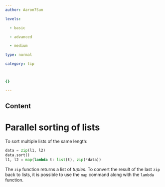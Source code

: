 ```yaml
---
author: Aaron7Sun

levels:

  - basic

  - advanced

  - medium

type: normal

category: tip



{}

---
```

## Content
# Parallel sorting of lists

To sort multiple lists of the same length:

```python
data = zip(l1, l2)
data.sort()
l1, l2 = map(lambda t: list(t), zip(*data))
```
The `zip` function returns a list of *tuples*. To convert the result of the last `zip` back to lists, it is possible to use the `map` command along with the `lambda` function.

